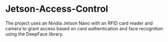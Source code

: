 # Jetson-Access-Control
The project uses an Nvidia Jetson Nano with an RFID card reader and camera to grant access based on card authentication and face recognition using the DeepFace library.
